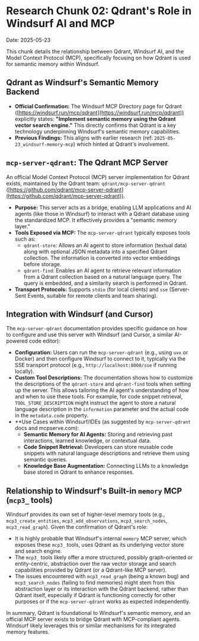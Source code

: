 # Research Chunk 02: Qdrant's Role in Windsurf AI and MCP

Date: 2025-05-23

This chunk details the relationship between Qdrant, Windsurf AI, and the Model Context Protocol (MCP), specifically focusing on how Qdrant is used for semantic memory within Windsurf.

## Qdrant as Windsurf's Semantic Memory Backend

*   **Official Confirmation:** The Windsurf MCP Directory page for Qdrant ([https://windsurf.run/mcp/qdrant](https://windsurf.run/mcp/qdrant)) explicitly states: **"Implement semantic memory using the Qdrant vector search engine."** This directly confirms that Qdrant is a key technology underpinning Windsurf's semantic memory capabilities.
*   **Previous Findings:** This aligns with earlier research (ref: `2025-05-23_windsurf-memory-mcp`) which hinted at Qdrant's involvement.

## `mcp-server-qdrant`: The Qdrant MCP Server

An official Model Context Protocol (MCP) server implementation for Qdrant exists, maintained by the Qdrant team: `qdrant/mcp-server-qdrant` ([https://github.com/qdrant/mcp-server-qdrant](https://github.com/qdrant/mcp-server-qdrant)).

*   **Purpose:** This server acts as a bridge, enabling LLM applications and AI agents (like those in Windsurf) to interact with a Qdrant database using the standardized MCP. It effectively provides a "semantic memory layer."
*   **Tools Exposed via MCP:** The `mcp-server-qdrant` typically exposes tools such as:
    *   `qdrant-store`: Allows an AI agent to store information (textual data) along with optional JSON metadata into a specified Qdrant collection. The information is converted into vector embeddings before storage.
    *   `qdrant-find`: Enables an AI agent to retrieve relevant information from a Qdrant collection based on a natural language query. The query is embedded, and a similarity search is performed in Qdrant.
*   **Transport Protocols:** Supports `stdio` (for local clients) and `sse` (Server-Sent Events, suitable for remote clients and team sharing).

## Integration with Windsurf (and Cursor)

The `mcp-server-qdrant` documentation provides specific guidance on how to configure and use this server with Windsurf (and Cursor, a similar AI-powered code editor):

*   **Configuration:** Users can run the `mcp-server-qdrant` (e.g., using `uvx` or Docker) and then configure Windsurf to connect to it, typically via the SSE transport protocol (e.g., `http://localhost:8000/sse` if running locally).
*   **Custom Tool Descriptions:** The documentation shows how to customize the descriptions of the `qdrant-store` and `qdrant-find` tools when setting up the server. This allows tailoring the AI agent's understanding of how and when to use these tools. For example, for code snippet retrieval, `TOOL_STORE_DESCRIPTION` might instruct the agent to store a natural language description in the `information` parameter and the actual code in the `metadata.code` property.
*   **Use Cases within Windsurf/IDEs (as suggested by `mcp-server-qdrant` docs and mcpserve.com):
    *   **Semantic Memory for AI Agents:** Storing and retrieving past interactions, learned knowledge, or contextual data.
    *   **Code Snippet Retrieval:** Developers can store reusable code snippets with natural language descriptions and retrieve them using semantic queries.
    *   **Knowledge Base Augmentation:** Connecting LLMs to a knowledge base stored in Qdrant to enhance responses.

## Relationship to Windsurf's Built-in `memory` MCP (`mcp3_` tools)

Windsurf provides its own set of higher-level memory tools (e.g., `mcp3_create_entities`, `mcp3_add_observations`, `mcp3_search_nodes`, `mcp3_read_graph`). Given the confirmation of Qdrant's role:

*   It is highly probable that Windsurf's internal `memory` MCP server, which exposes these `mcp3_` tools, uses Qdrant as its underlying vector store and search engine.
*   The `mcp3_` tools likely offer a more structured, possibly graph-oriented or entity-centric, abstraction over the raw vector storage and search capabilities provided by Qdrant (or a Qdrant-like MCP server).
*   The issues encountered with `mcp3_read_graph` (being a known bug) and `mcp3_search_nodes` (failing to find memories) might stem from this abstraction layer or its interaction with the Qdrant backend, rather than Qdrant itself, especially if Qdrant is functioning correctly for other purposes or if the `mcp-server-qdrant` works as expected independently.

In summary, Qdrant is foundational to Windsurf's semantic memory, and an official MCP server exists to bridge Qdrant with MCP-compliant agents. Windsurf likely leverages this or similar mechanisms for its integrated memory features.
